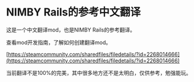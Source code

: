 # NIMBY Rails的参考中文翻译
这是一个中文翻译mod，也是NIMBY Rails的参考翻译。

查看mod开发指南，了解如何创建翻译mod。

[https://steamcommunity.com/sharedfiles/filedetails/?id=2268014666](https://steamcommunity.com/sharedfiles/filedetails/?id=2268014666)

当前翻译不是100%的完美，其中很多地方还不是太明白，仅供参考，勉强能玩。
